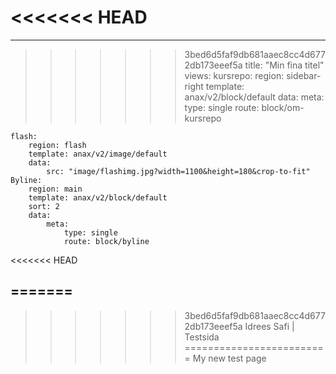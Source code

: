 <<<<<<< HEAD
=======
---
>>>>>>> 3bed6d5faf9db681aaec8cc4d6772db173eeef5a
title: "Min fina titel"
views:
    kursrepo:
        region: sidebar-right
        template: anax/v2/block/default
        data:
            meta:
                type: single
                route: block/om-kursrepo

    flash:
        region: flash
        template: anax/v2/image/default
        data:
            src: "image/flashimg.jpg?width=1100&height=180&crop-to-fit"
    Byline:
        region: main
        template: anax/v2/block/default
        sort: 2
        data:
            meta:
                type: single
                route: block/byline
<<<<<<< HEAD

=======
---
>>>>>>> 3bed6d5faf9db681aaec8cc4d6772db173eeef5a
Idrees Safi | Testsida
=========================
My new test page
